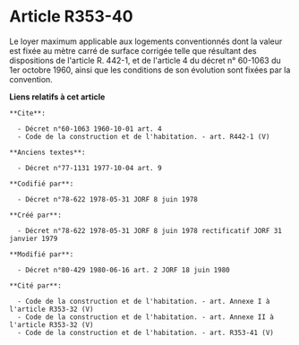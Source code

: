 # Article R353-40

Le loyer maximum applicable aux logements conventionnés dont la valeur est fixée au mètre carré de surface corrigée telle que
résultant des dispositions de l'article R. 442-1, et de l'article 4 du décret n° 60-1063 du 1er octobre 1960, ainsi que les
conditions de son évolution sont fixées par la convention.

**Liens relatifs à cet article**

	**Cite**:

	  - Décret n°60-1063 1960-10-01 art. 4
	  - Code de la construction et de l'habitation. - art. R442-1 (V)

	**Anciens textes**:

	  - Décret n°77-1131 1977-10-04 art. 9

	**Codifié par**:

	  - Décret n°78-622 1978-05-31 JORF 8 juin 1978

	**Créé par**:

	  - Décret n°78-622 1978-05-31 JORF 8 juin 1978 rectificatif JORF 31 janvier 1979

	**Modifié par**:

	  - Décret n°80-429 1980-06-16 art. 2 JORF 18 juin 1980

	**Cité par**:

	  - Code de la construction et de l'habitation. - art. Annexe I à l'article R353-32 (V)
	  - Code de la construction et de l'habitation. - art. Annexe II à l'article R353-32 (V)
	  - Code de la construction et de l'habitation. - art. R353-41 (V)
